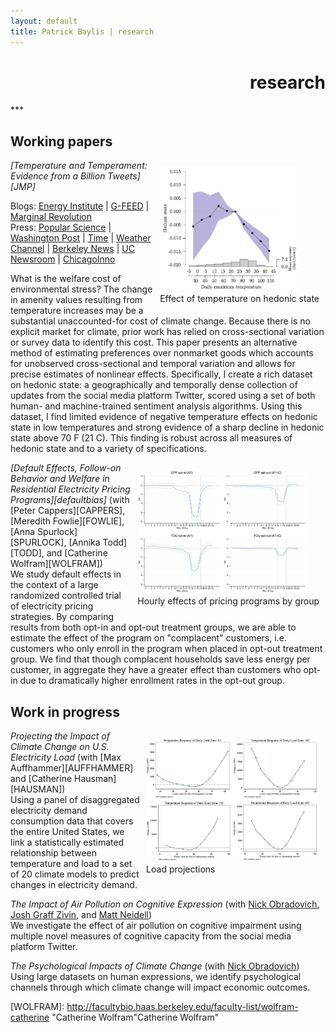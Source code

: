 ```yaml
---
layout: default
title: Patrick Baylis | research
---
```

<h1 align="right">research</h1>
***

## Working papers

<figure style="float:right; margin:10px 10px 10px 10px;">
<img src="images/projects/temptemp4.png" title="Temperature and Temperament" height="200" class="shadow" />
  <figcaption>Effect of temperature on hedonic state</figcaption>
</figure>
<em>[Temperature and Temperament: Evidence from a Billion Tweets][JMP]</em>

Blogs: [Energy Institute](https://energyathaas.wordpress.com/2015/12/07/heat-and-happiness/) | [G-FEED](http://www.g-feed.com/2015/12/warming-makes-people-unhappy-evidence.html) | [Marginal Revolution](http://marginalrevolution.com/marginalrevolution/2016/01/do-you-get-grumpy-over-seventy-degrees-fahrenheit.html)
<br>
Press: [Popular Science](http://www.popsci.com/science-confirms-obvious-we-hate-being-hot) | [Washington Post](https://www.washingtonpost.com/news/wonk/wp/2016/01/07/clear-evidence-that-cold-days-are-better-than-hot-ones/) | [Time](http://time.com/4172187/temperature-weather-hot-cold-preferences/) | [Weather Channel](http://www.weather.com/health/news/weather-makes-us-more-miserable) | [Berkeley News](http://news.berkeley.edu/2016/01/11/heat-and-happiness-findings-from-the-twitterverse/) | [UC Newsroom](http://universityofcalifornia.edu/news/what-billion-tweets-tell-us-about-climate-change) | [ChicagoInno](http://chicagoinno.streetwise.co/2016/01/14/global-warming-and-mood-warmer-temperatures-make-us-grumpy/)

<!-- SHORT -->
<!-- Using a geographically and temporally dense corpus of Twitter status updates with nearly half a billion observations, I measure the effect of temperature on human mood, with implications for climate change. -->

<!-- MEDIUM -->
<!-- ? -->

<!-- LONG -->
What is the welfare cost of environmental stress? The change in amenity values resulting from temperature increases may be a substantial unaccounted-for cost of climate change. Because there is no explicit market for climate, prior work has relied on cross-sectional variation or survey data to identify this cost. This paper presents an alternative method of estimating preferences over nonmarket goods which accounts for unobserved cross-sectional and temporal variation and allows for precise estimates of nonlinear effects. Specifically, I create a rich dataset on hedonic state: a geographically and temporally dense collection of updates from the social media platform Twitter, scored using a set of both human- and machine-trained sentiment analysis algorithms. Using this dataset, I find limited evidence of negative temperature effects on hedonic state in low temperatures and strong evidence of a sharp decline in hedonic state above 70 F (21 C). This finding is robust across all measures of hedonic state and to a variety of specifications.

<figure style="float:right; margin:10px 10px 10px 10px;">
<img src="images/projects/defaultbias.png" title="Default Bias" height="200" class="shadow" />
  <figcaption>Hourly effects of pricing programs by group</figcaption>
</figure>
<em>[Default Effects, Follow-on Behavior and Welfare in Residential Electricity Pricing Programs][defaultbias]</em> (with [Peter Cappers][CAPPERS], [Meredith Fowlie][FOWLIE], [Anna Spurlock][SPURLOCK], [Annika Todd][TODD], and [Catherine Wolfram][WOLFRAM])<br>
We study default effects in the context of a large randomized controlled trial of electricity pricing strategies. By comparing results from both opt-in and opt-out treatment groups, we are able to estimate the effect of the program on "complacent" customers, i.e. customers who only enroll in the program when placed in opt-out treatment group. We find that though complacent households save less energy per customer, in aggregate they have a greater effect than customers who opt-in due to dramatically higher enrollment rates in the opt-out group.

## Work in progress

<figure style="float:right; margin:10px 10px 10px 10px;">
<img src="images/projects/projectload.png" title="Load projections" height="200" class="shadow" />
  <figcaption>Load projections</figcaption>
</figure>
<em>Projecting the Impact of Climate Change on U.S. Electricity Load</em> (with [Max Auffhammer][AUFFHAMMER] and [Catherine Hausman][HAUSMAN])<br>
Using a panel of disaggregated electricity demand consumption data that covers the entire United States, we link a statistically estimated relationship between temperature and load to a set of 20 climate models to predict changes in electricity demand.

<!-- <span><em>Wildfire and Insurance in a Changing Climate</em></span> (with [Judson Boomhower][BOOMHOWER])<br>
We model and empirically investigate the interaction between spatial spillovers of wildfire prevention and the competitive structure of the fire insurance industry. -->

<span><em>The Impact of Air Pollution on Cognitive Expression</em></span> (with [Nick Obradovich][OBRADOVICH], [Josh Graff Zivin][GRAFFZIVIN], and [Matt Neidell][NEIDELL])<br>
We investigate the effect of air pollution on cognitive impairment using multiple novel measures of cognitive capacity from the social media platform Twitter.

<span><em>The Psychological Impacts of Climate Change</em></span> (with [Nick Obradovich][OBRADOVICH])<br>
Using large datasets on human expressions, we identify psychological channels through which climate change will impact economic outcomes.


<!-- <figure style="float:right; margin:10px 10px 10px 10px;">
<img src="images/projects/respHealth.jpg" title="Refinery pollution and respiratory health" height="200" class="shadow" />
  <figcaption>Respiratory hospital admissions and refinery events</figcaption>
</figure>
<em>Refinery pollution and respiratory health</em><br>
Petroleum refining is a significant source of air pollutants. Using confidential health data and an original dataset on refinery outages, I estimate the short-term effect of refinery emissions on hospital admissions for respiratory issues.   -->

<!-- <figure style="float:right; margin:10px 10px 10px 10px;">
<img src="images/projects/bike.png" title="Bicycle response" height="200" class="shadow" />
  <figcaption>Bicycle response</figcaption>
</figure>
<em>Critical Gas: Measuring the Bicycle Usage Response to Gas Prices</em><br>
I construct estimates of the bike usage elasticity to changes in the price of gas, finding that increase in the price of gasoline causes both the number of bicycle riders and the interest in bicycling to increase.  -->

<!-- Co-author links -->

[AUFFHAMMER]: http://www.auffhammer.com/ "Max Auffhammer"
[BOOMHOWER]: https://are.berkeley.edu/candidate/Judson-Boomhower "Judson Boomhower"
[BORENSTEIN]: http://faculty.haas.berkeley.edu/borenste/ "Severin Borenstein"
[CAPPERS]: http://emp.lbl.gov/staff/peter-cappers "Peter Cappers"
[FOWLIE]: http://nature.berkeley.edu/~fowlie/ "Meredith Fowlie"
[GRAFFZIVIN]: http://gps.ucsd.edu/faculty-directory/joshua-graff-zivin.html "Josh Graff Zivin"
[HAUSMAN]: http://fordschool.umich.edu/faculty/catherine-hausman "Catherine Hausman"
[HSIANG]: http://globalpolicy.science/solomon-hsiang/ "Solomon Hsiang"
[NEIDELL]: http://www.columbia.edu/~mn2191/ "Matt Neidell"
[OBRADOVICH]: http://nickobradovich.com/ "Nick Obradovich"
[SPURLOCK]: http://eetd.lbl.gov/people/c-anna-spurlock "Anna Spurlock"
[TODD]: http://www.annikatodd.com/ "Annika Todd"
[WOLFRAM]: http://facultybio.haas.berkeley.edu/faculty-list/wolfram-catherine "Catherine Wolfram"Catherine Wolfram"


<!-- Paper links -->

[defaultbias]: http://conference.nber.org/confer/2015/SI2015/EEE/Cappers_Fowlie_Spurlock_Todd_Wolfram_Baylis.pdf "Default effects"
[JMP]: files/Baylis_TT.pdf "JMP"
